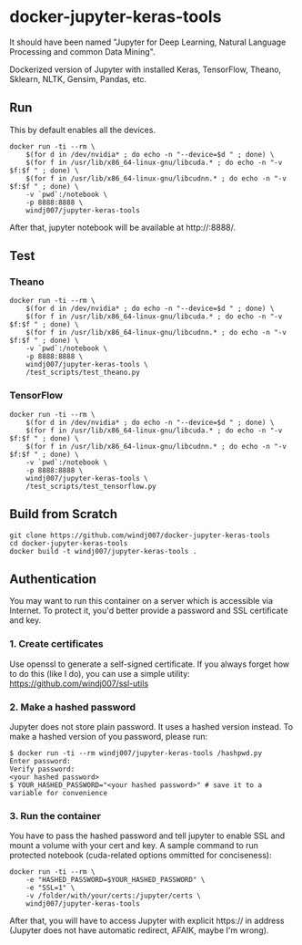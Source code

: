 # docker-jupyter-keras-tools

It should have been named "Jupyter for Deep Learning, Natural Language Processing and common Data Mining".

Dockerized version of Jupyter with installed Keras, TensorFlow, Theano, Sklearn, NLTK, Gensim, Pandas, etc.

## Run

This by default enables all the devices.

    docker run -ti --rm \
        $(for d in /dev/nvidia* ; do echo -n "--device=$d " ; done) \
        $(for f in /usr/lib/x86_64-linux-gnu/libcuda.* ; do echo -n "-v $f:$f " ; done) \
        $(for f in /usr/lib/x86_64-linux-gnu/libcudnn.* ; do echo -n "-v $f:$f " ; done) \
        -v `pwd`:/notebook \
        -p 8888:8888 \
        windj007/jupyter-keras-tools

After that, jupyter notebook will be available at http://<hostname>:8888/.
        
        
## Test

### Theano

    docker run -ti --rm \
        $(for d in /dev/nvidia* ; do echo -n "--device=$d " ; done) \
        $(for f in /usr/lib/x86_64-linux-gnu/libcuda.* ; do echo -n "-v $f:$f " ; done) \
        $(for f in /usr/lib/x86_64-linux-gnu/libcudnn.* ; do echo -n "-v $f:$f " ; done) \
        -v `pwd`:/notebook \
        -p 8888:8888 \
        windj007/jupyter-keras-tools \
        /test_scripts/test_theano.py


### TensorFlow

    docker run -ti --rm \
        $(for d in /dev/nvidia* ; do echo -n "--device=$d " ; done) \
        $(for f in /usr/lib/x86_64-linux-gnu/libcuda.* ; do echo -n "-v $f:$f " ; done) \
        $(for f in /usr/lib/x86_64-linux-gnu/libcudnn.* ; do echo -n "-v $f:$f " ; done) \
        -v `pwd`:/notebook \
        -p 8888:8888 \
        windj007/jupyter-keras-tools \
        /test_scripts/test_tensorflow.py


## Build from Scratch

    git clone https://github.com/windj007/docker-jupyter-keras-tools
    cd docker-jupyter-keras-tools
    docker build -t windj007/jupyter-keras-tools .


## Authentication

You may want to run this container on a server which is accessible via Internet. To protect it, you'd better provide a password and SSL certificate and key.

### 1. Create certificates

Use openssl to generate a self-signed certificate. If you always forget how to do this (like I do), you can use a simple utility: https://github.com/windj007/ssl-utils


### 2. Make a hashed password

Jupyter does not store plain password. It uses a hashed version instead. To make a hashed version of you password, please run:

    $ docker run -ti --rm windj007/jupyter-keras-tools /hashpwd.py
    Enter password: 
    Verify password: 
    <your hashed password>
    $ YOUR_HASHED_PASSWORD="<your hashed password>" # save it to a variable for convenience

### 3. Run the container

You have to pass the hashed password and tell jupyter to enable SSL and mount a volume with your cert and key. A sample command to run protected notebook (cuda-related options ommitted for conciseness):

    docker run -ti --rm \
        -e "HASHED_PASSWORD=$YOUR_HASHED_PASSWORD" \
        -e "SSL=1" \
        -v /folder/with/your/certs:/jupyter/certs \
        windj007/jupyter-keras-tools

After that, you will have to access Jupyter with explicit https:// in address (Jupyter does not have automatic redirect, AFAIK, maybe I'm wrong).

